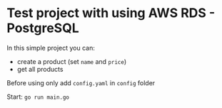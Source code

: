 # Test project with using AWS RDS - PostgreSQL

In this simple project you can:
 - create a product (set `name` and `price`)
 - get all products

 Before using only add `config.yaml` in `config` folder

 Start: `go run main.go`